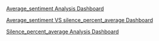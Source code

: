 <a href = "https://analytics.zoho.in/open-view/386933000000002289"> Average_sentiment Analysis Dashboard </a>

<a href ="https://analytics.zoho.in/open-view/386933000000002484/abe1285bcde8e21cefe45fa7b53a53e8"> Average_sentiment VS silence_percent_average Dashboard</a>

<a href ="https://analytics.zoho.in/open-view/386933000000002365/10346093683cef243cb6ed995ae4972d">Silence_percent_average Analysis Dashboard </a>

